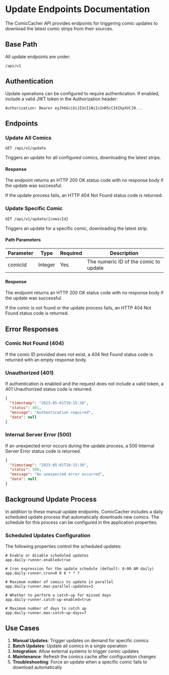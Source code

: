 # Update Endpoints Documentation

The ComicCacher API provides endpoints for triggering comic updates to download the latest comic strips from their sources.

## Base Path

All update endpoints are under:

```
/api/v1
```

## Authentication

Update operations can be configured to require authentication. If enabled, include a valid JWT token in the Authorization header:

```
Authorization: Bearer eyJhbGciOiJIUzI1NiIsInR5cCI6IkpXVCJ9...
```

## Endpoints

### Update All Comics

```
GET /api/v1/update
```

Triggers an update for all configured comics, downloading the latest strips.

#### Response

The endpoint returns an HTTP 200 OK status code with no response body if the update was successful. 

If the update process fails, an HTTP 404 Not Found status code is returned.

### Update Specific Comic

```
GET /api/v1/update/{comicId}
```

Triggers an update for a specific comic, downloading the latest strip.

#### Path Parameters

| Parameter | Type    | Required | Description                           |
|-----------|---------|----------|---------------------------------------|
| comicId   | Integer | Yes      | The numeric ID of the comic to update |

#### Response

The endpoint returns an HTTP 200 OK status code with no response body if the update was successful.

If the comic is not found or the update process fails, an HTTP 404 Not Found status code is returned.

## Error Responses

### Comic Not Found (404)

If the comic ID provided does not exist, a 404 Not Found status code is returned with an empty response body.

### Unauthorized (401)

If authentication is enabled and the request does not include a valid token, a 401 Unauthorized status code is returned.

```json
{
  "timestamp": "2023-05-01T10:15:30",
  "status": 401,
  "message": "Authentication required",
  "data": null
}
```

### Internal Server Error (500)

If an unexpected error occurs during the update process, a 500 Internal Server Error status code is returned.

```json
{
  "timestamp": "2023-05-01T10:15:30",
  "status": 500,
  "message": "An unexpected error occurred",
  "data": null
}
```

## Background Update Process

In addition to these manual update endpoints, ComicCacher includes a daily scheduled update process that automatically downloads new comics. The schedule for this process can be configured in the application properties.

### Scheduled Updates Configuration

The following properties control the scheduled updates:

```properties
# Enable or disable scheduled updates
app.daily-runner.enabled=true

# Cron expression for the update schedule (default: 6:00 AM daily)
app.daily-runner.cron=0 0 6 * * ?

# Maximum number of comics to update in parallel
app.daily-runner.max-parallel-updates=3

# Whether to perform a catch-up for missed days
app.daily-runner.catch-up-enabled=true

# Maximum number of days to catch up
app.daily-runner.max-catch-up-days=7
```

## Use Cases

1. **Manual Updates**: Trigger updates on demand for specific comics
2. **Batch Updates**: Update all comics in a single operation
3. **Integration**: Allow external systems to trigger comic updates
4. **Maintenance**: Refresh the comics cache after configuration changes
5. **Troubleshooting**: Force an update when a specific comic fails to download automatically